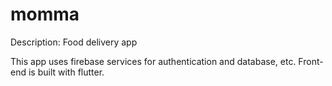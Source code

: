 # momma

Description: Food delivery app

This app uses firebase services for authentication and database, etc. Front-end is built with flutter. 




